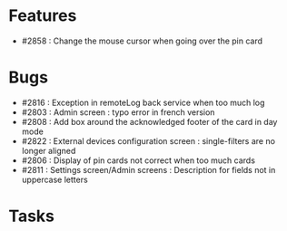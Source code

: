 # Features

- #2858 : Change the mouse cursor when going over the pin card

# Bugs

- #2816 : Exception in remoteLog back service when too much log
- #2803 : Admin screen : typo error in french version
- #2808 : Add box around the acknowledged footer of the card in day mode
- #2822 : External devices configuration screen : single-filters are no longer aligned
- #2806 : Display of pin cards not correct when too much cards  
- #2811 : Settings screen/Admin screens : Description for fields not in uppercase letters

# Tasks
